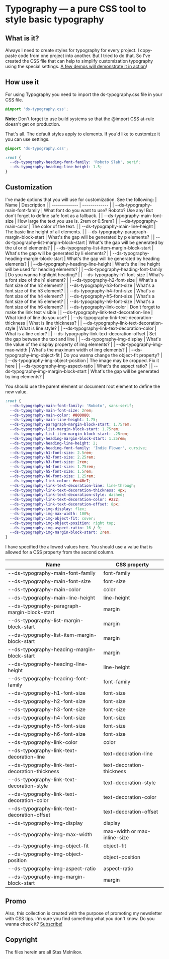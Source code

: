 # Typography — a pure CSS tool to style basic typography

## What is it?
Always I need to create styles for typography for every project. I copy-paste code from one project into another. But I tried to do that. So I've created the CSS file that can help to simplify customization typography using the special settings. [A few demos will demonstrate it in action](https://codepen.io/collection/KwpKkL)!

## How use it
For using Typography you need to import the ds-typography.css file in your CSS file.
```css
@import 'ds-typography.css';
```
**Note:** Don't forget to use build systems so that the @import CSS at-rule doesn't get on production.

That's all. The default styles apply to elements. If you'd like to customize it you can use settings.
```css
@import 'ds-typography.css';

:root {
  --ds-typography-heading-font-family: 'Roboto Slab', serif;
  --ds-typography-heading-line-height: 1.5;
}
```
## Customization
I've made options that you will use for customization. See the following:
| Name | Description |
| ------------- | ------------- |
| --ds-typography-main-font-family | What font do you want to use? Roboto? Use any! But don't forget to define safe font as a fallback. |
| --ds-typography-main-font-size | How large the text you use is. 2rem or 0.5rem? | 
| --ds-typography-main-color | The color of the text. | 
| --ds-typography-main-line-height | The basic line height of all elements. | 
| --ds-typography-paragraph-margin-block-start | What's the gap will be generated by p elements? | 
| --ds-typography-list-margin-block-start | What's the gap will be generated by the ul or ol elements? | 
| --ds-typography-list-item-margin-block-start | What's the gap will be generated by li elements? | 
| --ds-typography-heading-margin-block-start | What's the gap will be generated by heading elements? | 
| --ds-typography-heading-line-height | What's the line height will be used for heading elements? | 
| --ds-typography-heading-font-family | Do you wanna highlight heading? | 
| --ds-typography-h1-font-size | What's a font size of the h1 element? | 
| --ds-typography-h2-font-size | What's a font size of the h2 element? | 
| --ds-typography-h3-font-size | What's a font size of the h3 element? | 
| --ds-typography-h4-font-size | What's a font size of the h4 element? | 
| --ds-typography-h5-font-size | What's a font size of the h5 element? | 
| --ds-typography-h6-font-size | What's a font size of the h6 element? | 
| --ds-typography-link-color | Don't forget to make the link text visible | 
| --ds-typography-link-text-decoration-line | What kind of line do you use? | 
| --ds-typography-link-text-decoration-thickness | What is line thickness? | 
| --ds-typography-link-text-decoration-style | What is line style? | 
| --ds-typography-link-text-decoration-color | What is a line color? | 
| --ds-typography-link-text-decoration-offset | Set the gap between the text and line | 
| --ds-typography-img-display | What's the value of the display property of img elements?  | 
| --ds-typography-img-max-width | What's the maximum width of img elements?  | 
| --ds-typography-img-object-fit | Do you wanna change the object-fit property?  | 
| --ds-typography-img-object-position | The image may be cropped. Fix it here  | 
| --ds-typography-img-aspect-ratio | What's the aspect ratio?  | 
| --ds-typography-img-margin-block-start | What's the gap will be generated by img elements?  | 

You should use the parent element or document root element to define the new value. 
```css
:root {
  --ds-typography-main-font-family: 'Roboto', sans-serif;
  --ds-typography-main-font-size: 2rem;
  --ds-typography-main-color: #800080;
  --ds-typography-main-line-height: 1.75;
  --ds-typography-paragraph-margin-block-start: 1.75rem;
  --ds-typography-list-margin-block-start: 1.75rem;
  --ds-typography-list-item-margin-block-start: .25rem;
  --ds-typography-heading-margin-block-start: 1.25rem;
  --ds-typography-heading-line-height: 2;
  --ds-typography-heading-font-family: 'Indie Flower', cursive;
  --ds-typography-h1-font-size: 2.5rem;
  --ds-typography-h2-font-size: 2.25rem;
  --ds-typography-h3-font-size: 2rem;
  --ds-typography-h4-font-size: 1.75rem;
  --ds-typography-h5-font-size: 1.5rem;
  --ds-typography-h6-font-size: 1.25rem;
  --ds-typography-link-color: #ee40e7;
  --ds-typography-link-text-decoration-line: line-through;
  --ds-typography-link-text-decoration-thickness: 4px;
  --ds-typography-link-text-decoration-style: dashed;
  --ds-typography-link-text-decoration-color: #222;
  --ds-typography-link-text-decoration-offset: 8px;
  --ds-typography-img-display: flex;
  --ds-typography-img-max-width: 100%;
  --ds-typography-img-object-fit: cover;
  --ds-typography-img-object-position: right top;
  --ds-typography-img-aspect-ratio: 16 / 9;
  --ds-typography-img-margin-block-start: 2rem;
}
```
I have specified the allowed values here. You should use a value that is allowed for a CSS property from the second column.

| Name | CSS property |
| ------------- | ------------- |
| --ds-typography-main-font-family | font-family |
| --ds-typography-main-font-size | font-size | 
| --ds-typography-main-color | color | 
| --ds-typography-main-line-height | line-height | 
| --ds-typography-paragraph-margin-block-start | margin |
| --ds-typography-list-margin-block-start | margin |
| --ds-typography-list-item-margin-block-start | margin |
| --ds-typography-heading-margin-block-start | margin |
| --ds-typography-heading-line-height | line-height |
| --ds-typography-heading-font-family | font-family |
| --ds-typography-h1-font-size | font-size |
| --ds-typography-h2-font-size | font-size |
| --ds-typography-h3-font-size | font-size |
| --ds-typography-h4-font-size | font-size |
| --ds-typography-h5-font-size | font-size |
| --ds-typography-h6-font-size | font-size |
| --ds-typography-link-color | color |
| --ds-typography-link-text-decoration-line | text-decoration-line |
| --ds-typography-link-text-decoration-thickness | text-decoration-thickness |
| --ds-typography-link-text-decoration-style | text-decoration-style |
| --ds-typography-link-text-decoration-color | text-decoration-color |
| --ds-typography-link-text-decoration-offset | text-decoration-offset |
| --ds-typography-img-display | display |
| --ds-typography-img-max-width | max-width or max-inline-size |
| --ds-typography-img-object-fit | object-fit |
| --ds-typography-img-object-position | object-position |
| --ds-typography-img-aspect-ratio | aspect-ratio |
| --ds-typography-img-margin-block-start | margin |

## Promo
Also, this collection is created with the purpose of promoting my newsletter with CSS tips. I'm sure you find something what you don't know. Do you wanna check it? [Subscribe!](https://cssisntmagic.substack.com/) 
## Copyright
The files herein are all Stas Melnikov.
